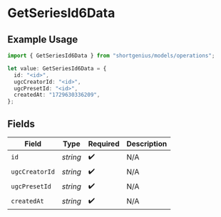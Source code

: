 # GetSeriesId6Data

## Example Usage

```typescript
import { GetSeriesId6Data } from "shortgenius/models/operations";

let value: GetSeriesId6Data = {
  id: "<id>",
  ugcCreatorId: "<id>",
  ugcPresetId: "<id>",
  createdAt: "1729630336209",
};
```

## Fields

| Field              | Type               | Required           | Description        |
| ------------------ | ------------------ | ------------------ | ------------------ |
| `id`               | *string*           | :heavy_check_mark: | N/A                |
| `ugcCreatorId`     | *string*           | :heavy_check_mark: | N/A                |
| `ugcPresetId`      | *string*           | :heavy_check_mark: | N/A                |
| `createdAt`        | *string*           | :heavy_check_mark: | N/A                |